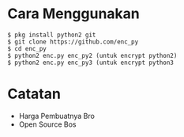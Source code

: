 # Cara Menggunakan 

``` 
$ pkg install python2 git
$ git clone https://github.com/enc_py
$ cd enc_py
$ python2 enc.py enc_py2 (untuk encrypt python2) 
$ python2 enc.py enc_py3 (untuk encrypt python3
```

# Catatan 
* Harga Pembuatnya Bro
* Open Source Bos
